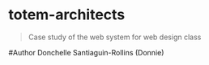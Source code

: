 # totem-architects
>Case study of the web system for web design class


#Author
Donchelle Santiaguin-Rollins (Donnie)

